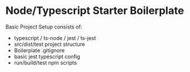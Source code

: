 # Node/Typescript Starter Boilerplate



Basic Project Setup consists of:
- typescript / ts-node / jest / ts-jest
- src/dist/test project structure
- Boilerplate .gitignore
- basic jest typescript config
- run/build/test npm scripts
